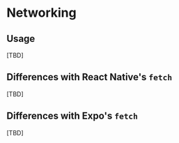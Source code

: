 # Networking

## Usage

[TBD]

## Differences with React Native's `fetch`

[TBD]

## Differences with Expo's `fetch`

[TBD]
